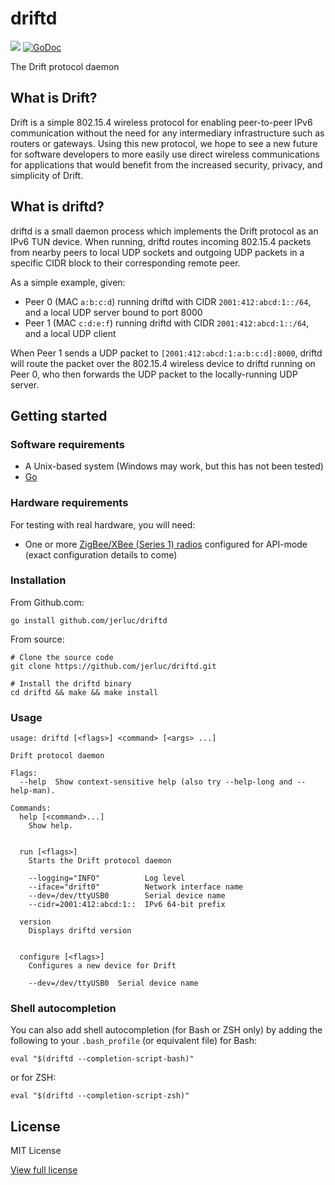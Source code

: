 # driftd

[![](https://api.travis-ci.org/jerluc/driftd.svg?branch=master)](https://travis-ci.org/jerluc/driftd)
[![GoDoc](https://godoc.org/github.com/jerluc/driftd?status.svg)](https://godoc.org/github.com/jerluc/driftd)

The Drift protocol daemon

## What is Drift?

Drift is a simple 802.15.4 wireless protocol for enabling peer-to-peer IPv6 communication without the
need for any intermediary infrastructure such as routers or gateways. Using this new protocol, we
hope to see a new future for software developers to more easily use direct wireless communications
for applications that would benefit from the increased security, privacy, and simplicity of Drift.

## What is driftd?

driftd is a small daemon process which implements the Drift protocol as an IPv6 TUN device. When
running, driftd routes incoming 802.15.4 packets from nearby peers to local UDP sockets and outgoing
UDP packets in a specific CIDR block to their corresponding remote peer.

As a simple example, given:

  * Peer 0 (MAC `a:b:c:d`) running driftd with CIDR `2001:412:abcd:1::/64`, and a local UDP server
    bound to port 8000
  * Peer 1 (MAC `c:d:e:f`) running driftd with CIDR `2001:412:abcd:1::/64`, and a local UDP client

When Peer 1 sends a UDP packet to `[2001:412:abcd:1:a:b:c:d]:8000`, driftd will route the packet over
the 802.15.4 wireless device to driftd running on Peer 0, who then forwards the UDP packet to the
locally-running UDP server.

## Getting started

### Software requirements

* A Unix-based system (Windows may work, but this has not been tested)
* [Go](https://golang.org)

### Hardware requirements

For testing with real hardware, you will need:

  * One or more [ZigBee/XBee (Series 1) radios](https://www.digi.com/products/models/xb24-api-001)
    configured for API-mode (exact configuration details to come)

### Installation

From Github.com:

```
go install github.com/jerluc/driftd
```

From source:

```
# Clone the source code
git clone https://github.com/jerluc/driftd.git

# Install the driftd binary
cd driftd && make && make install
```

### Usage

```
usage: driftd [<flags>] <command> [<args> ...]

Drift protocol daemon

Flags:
  --help  Show context-sensitive help (also try --help-long and --help-man).

Commands:
  help [<command>...]
    Show help.


  run [<flags>]
    Starts the Drift protocol daemon

    --logging="INFO"          Log level
    --iface="drift0"          Network interface name
    --dev=/dev/ttyUSB0        Serial device name
    --cidr=2001:412:abcd:1::  IPv6 64-bit prefix

  version
    Displays driftd version


  configure [<flags>]
    Configures a new device for Drift

    --dev=/dev/ttyUSB0  Serial device name
```

### Shell autocompletion

You can also add shell autocompletion (for Bash or ZSH only) by adding the following to your
`.bash_profile` (or equivalent file) for Bash:

```
eval "$(driftd --completion-script-bash)"
```

or for ZSH:

```
eval "$(driftd --completion-script-zsh)"
```

## License

MIT License

[View full license](LICENSE)
